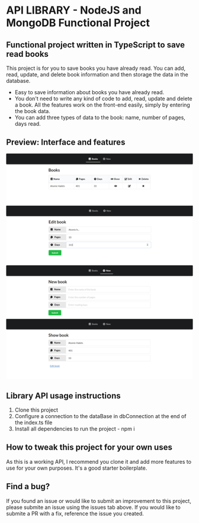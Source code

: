 # API LIBRARY - NodeJS and MongoDB Functional Project

## Functional project written in TypeScript to save read books

This project is for you to save books you have already read. You can add, read, update, and delete book information and then storage the data in the database.

-   Easy to save information about books you have already read.
-   You don't need to write any kind of code to add, read, update and delete a book. All the features work on the front-end easily, simply by entering the book data.
-   You can add three types of data to the book: name, number of pages, days read.

## Preview: Interface and features

<img src="back/src/img/api-main-screen.png" alt="main screen">
<img src="back/src/img/api-edit.book-screen.png" alt="edit book screen">
<img src="back/src/img/api-new-book-screen.png" alt="new book screen">
<img src="back/src/img/api-show-book-screen.png" alt="show book screen" >

## Library API usage instructions

1. Clone this project
2. Configure a connection to the dataBase in dbConnection at the end of the index.ts file
3. Install all dependencies to run the project - npm i

## How to tweak this project for your own uses

As this is a working API, I recommend you clone it and add more features to use for your own purposes. It's a good starter boilerplate.

## Find a bug?

If you found an issue or would like to submit an improvement to this project, please submite an issue using the issues tab above. If you would like to submite a PR with a fix, reference the issue you created.
